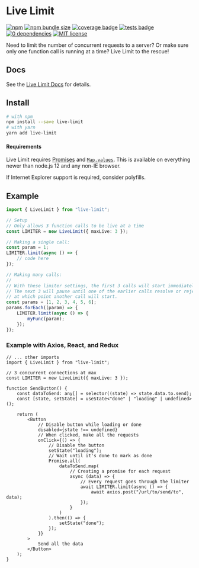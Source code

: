 # Live Limit

[![npm](https://img.shields.io/npm/v/live-limit)](https://www.npmjs.com/package/live-limit) [![npm bundle size](https://img.shields.io/bundlephobia/minzip/live-limit)](https://bundlephobia.com/package/live-limit@1.0.0) [![coverage badge](https://img.shields.io/codecov/c/github/SeriousBug/live-limit)](https://app.codecov.io/gh/SeriousBug/live-limit) [![tests badge](https://img.shields.io/github/workflow/status/SeriousBug/live-limit/test?label=tests)](https://github.com/SeriousBug/live-limit/actions/workflows/test.yml) [![0 dependencies](https://img.shields.io/badge/dependencies-0-success)](https://www.npmjs.com/package/live-limit) [![MIT license](https://img.shields.io/npm/l/live-limit)](https://github.com/SeriousBug/live-limit/blob/main/LICENSE)

Need to limit the number of concurrent requests to a server? Or make sure only one function call is running at a time?
Live Limit to the rescue!

## Docs

See the [Live Limit Docs](https://seriousbug.github.io/live-limit/) for details.

## Install

```sh
# with npm
npm install --save live-limit
# with yarn
yarn add live-limit
```

#### Requirements

Live Limit requires [Promises](https://developer.mozilla.org/en-US/docs/Web/JavaScript/Reference/Global_Objects/Promise#browser_compatibility) and [`Map.values`](https://developer.mozilla.org/en-US/docs/Web/JavaScript/Reference/Global_Objects/Map/values#browser_compatibility). This is available on everything newer than node.js 12 and any non-IE browser.

If Internet Explorer support is required, consider polyfills.

## Example

```ts
import { LiveLimit } from "live-limit";

// Setup
// Only allows 3 function calls to be live at a time
const LIMITER = new LiveLimit({ maxLive: 3 });

// Making a single call:
const param = 1;
LIMITER.limit(async () => {
    // code here
});

// Making many calls:
//
// With these limiter settings, the first 3 calls will start immediately.
// The next 3 will pause until one of the earlier calls resolve or reject,
// at which point another call will start.
const params = [1, 2, 3, 4, 5, 6];
params.forEach((param) => {
    LIMITER.limit(async () => {
        myFunc(param);
    });
});
```

### Example with Axios, React, and Redux

```tsx
// ... other imports
import { LiveLimit } from "live-limit";

// 3 concurrent connections at max
const LIMITER = new LiveLimit({ maxLive: 3 });

function SendButton() {
    const dataToSend: any[] = selector((state) => state.data.to.send);
    const [state, setState] = useState<"done" | "loading" | undefined>();

    return (
        <Button
            // Disable button while loading or done
            disabled={state !== undefined}
            // When clicked, make all the requests
            onClick={() => {
                // Disable the button
                setState("loading");
                // Wait until it's done to mark as done
                Promise.all(
                    dataToSend.map(
                        // Creating a promise for each request
                        async (data) => {
                            // Every request goes through the limiter
                            await LIMITER.limit(async () => {
                                await axios.post("/url/to/send/to", data);
                            });
                        }
                    )
                ).then(() => {
                    setState("done");
                });
            }}
        >
            Send all the data
        </Button>
    );
}
```
